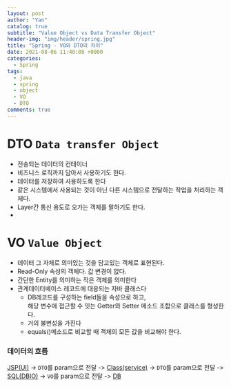 ```yaml
---
layout: post
author: "Yan"
catalog: true
subtitle: "Value Object vs Data Transfer Object"
header-img: "img/header/spring.jpg"
title: "Spring - VO와 DTO의 차이"
date: 2021-08-06 11:40:08 +0000
categories:
  - Spring
tags:
  - java
  - spring
  - object
  - VO
  - DTO
comments: true
---
```


# DTO `Data transfer Object`

- 전송되는 데이터의 컨테이너
- 비즈니스 로직까지 담아서 사용하기도 한다.
- 데이터를 저장하여 사용하도록 한다
- 같은 시스템에서 사용되는 것이 아닌 다른 시스템으로 전달하는 작업을 처리하는 객체다.
- Layer간 통신 용도로 오가는 객체를 말하기도 한다.
- 

# VO `Value Object`

- 데이터 그 자체로 의미있는 것을 담고있는 객체로 표현된다. 
- Read-Only 속성의 객체다. 값 변경이 없다.
- 간단한 Entity를 의미하는 작은 객체를 의미한다
- 관계데이터베이스 레코드에 대응되는 자바 클래스다
    - DB레코드를 구성하는 field들을 속성으로 하고,  
    해당 변수에 접근할 수 잇는 Getter와 Setter 메소드 조합으로 클래스를 형성한다.
    - 거의 불변성을 가진다
    - equals()메소드로 비교할 때 객체의 모든 값을 비교해야 한다.

### 데이터의 흐름
<U>JSP(UI)</U> -> `DTO`를 param으로 전달 -> <U>Class(service)</U> -> `DTO`를 param으로 전달 -> <U>SQL(DBIO)</U> -> `VO`를 param으로 전달 -> <U>DB</U>